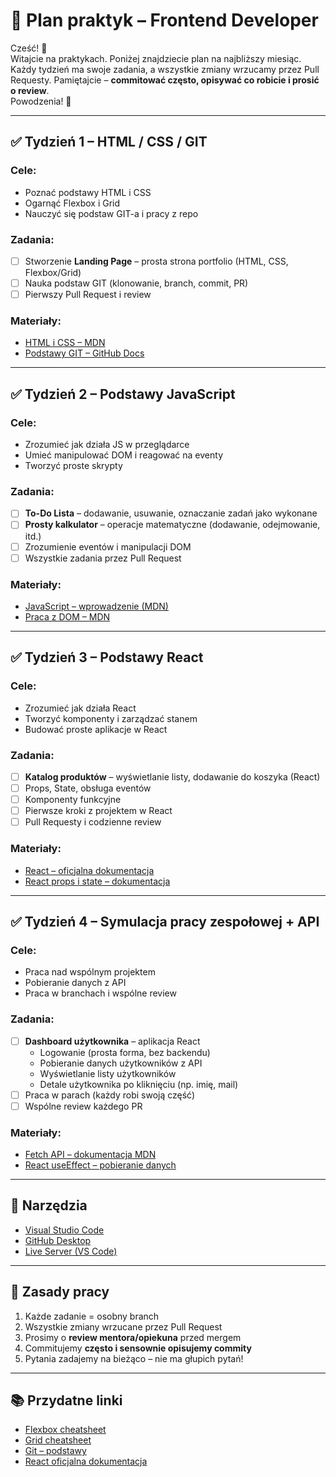 
# 📆 Plan praktyk – Frontend Developer

Cześć! 👋  
Witajcie na praktykach. Poniżej znajdziecie plan na najbliższy miesiąc. Każdy tydzień ma swoje zadania, a wszystkie zmiany wrzucamy przez Pull Requesty. Pamiętajcie – **commitować często, opisywać co robicie i prosić o review**.  
Powodzenia! 🚀

---

## ✅ Tydzień 1 – HTML / CSS / GIT

### Cele:
- Poznać podstawy HTML i CSS
- Ogarnąć Flexbox i Grid
- Nauczyć się podstaw GIT-a i pracy z repo

### Zadania:
- [ ] Stworzenie **Landing Page** – prosta strona portfolio (HTML, CSS, Flexbox/Grid)
- [ ] Nauka podstaw GIT (klonowanie, branch, commit, PR)
- [ ] Pierwszy Pull Request i review

### Materiały:
- [HTML i CSS – MDN](https://developer.mozilla.org/pl/docs/Web/HTML)
- [Podstawy GIT – GitHub Docs](https://docs.github.com/en/get-started)

---

## ✅ Tydzień 2 – Podstawy JavaScript

### Cele:
- Zrozumieć jak działa JS w przeglądarce
- Umieć manipulować DOM i reagować na eventy
- Tworzyć proste skrypty

### Zadania:
- [ ] **To-Do Lista** – dodawanie, usuwanie, oznaczanie zadań jako wykonane
- [ ] **Prosty kalkulator** – operacje matematyczne (dodawanie, odejmowanie, itd.)
- [ ] Zrozumienie eventów i manipulacji DOM
- [ ] Wszystkie zadania przez Pull Request

### Materiały:
- [JavaScript – wprowadzenie (MDN)](https://developer.mozilla.org/pl/docs/Web/JavaScript)
- [Praca z DOM – MDN](https://developer.mozilla.org/pl/docs/Web/API/Document_Object_Model)

---

## ✅ Tydzień 3 – Podstawy React

### Cele:
- Zrozumieć jak działa React
- Tworzyć komponenty i zarządzać stanem
- Budować proste aplikacje w React

### Zadania:
- [ ] **Katalog produktów** – wyświetlanie listy, dodawanie do koszyka (React)
- [ ] Props, State, obsługa eventów
- [ ] Komponenty funkcyjne
- [ ] Pierwsze kroki z projektem w React
- [ ] Pull Requesty i codzienne review

### Materiały:
- [React – oficjalna dokumentacja](https://react.dev/learn)
- [React props i state – dokumentacja](https://react.dev/learn/state-and-lifecycle)

---

## ✅ Tydzień 4 – Symulacja pracy zespołowej + API

### Cele:
- Praca nad wspólnym projektem
- Pobieranie danych z API
- Praca w branchach i wspólne review

### Zadania:
- [ ] **Dashboard użytkownika** – aplikacja React
    - Logowanie (prosta forma, bez backendu)
    - Pobieranie danych użytkowników z API
    - Wyświetlanie listy użytkowników
    - Detale użytkownika po kliknięciu (np. imię, mail)
- [ ] Praca w parach (każdy robi swoją część)
- [ ] Wspólne review każdego PR

### Materiały:
- [Fetch API – dokumentacja MDN](https://developer.mozilla.org/pl/docs/Web/API/Fetch_API)
- [React useEffect – pobieranie danych](https://react.dev/reference/react/useEffect)

---

## 🧰 Narzędzia

- [Visual Studio Code](https://code.visualstudio.com/)
- [GitHub Desktop](https://desktop.github.com/)
- [Live Server (VS Code)](https://marketplace.visualstudio.com/items?itemName=ritwickdey.LiveServer)

---

## 🏁 Zasady pracy

1. Każde zadanie = osobny branch
2. Wszystkie zmiany wrzucane przez Pull Request
3. Prosimy o **review mentora/opiekuna** przed mergem
4. Commitujemy **często i sensownie opisujemy commity**
5. Pytania zadajemy na bieżąco – nie ma głupich pytań!

---

## 📚 Przydatne linki

- [Flexbox cheatsheet](https://css-tricks.com/snippets/css/a-guide-to-flexbox/)
- [Grid cheatsheet](https://css-tricks.com/snippets/css/complete-guide-grid/)
- [Git – podstawy](https://git-scm.com/doc)
- [React oficjalna dokumentacja](https://react.dev/)
